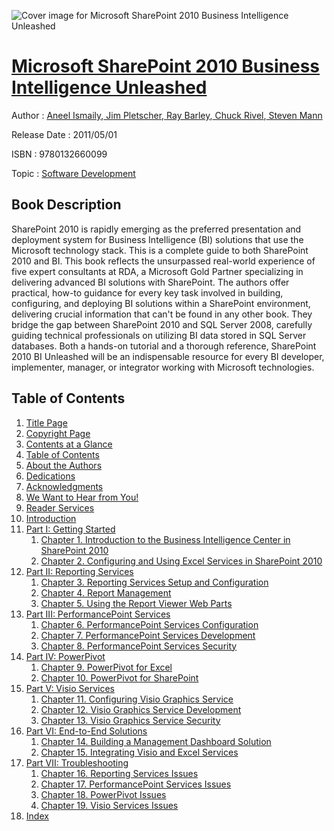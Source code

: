 ![Cover image for Microsoft SharePoint 2010 Business Intelligence Unleashed](https://imgdetail.ebookreading.net/cover/cover/software_development/EB9780132660099.jpg)

[Microsoft SharePoint 2010 Business Intelligence Unleashed](https://ebookreading.net/view/book/Microsoft+SharePoint+2010+Business+Intelligence+Unleashed-EB9780132660099_1.html "Microsoft SharePoint 2010 Business Intelligence Unleashed")
====================================================================================================================

Author : [Aneel Ismaily](https://ebookreading.net/search/author/Aneel+Ismaily),[ Jim Pletscher](https://ebookreading.net/search/author/+Jim+Pletscher),[ Ray Barley](https://ebookreading.net/search/author/+Ray+Barley),[ Chuck Rivel](https://ebookreading.net/search/author/+Chuck+Rivel),[ Steven Mann](https://ebookreading.net/search/author/+Steven+Mann)

Release Date : 2011/05/01

ISBN : 9780132660099

Topic : [Software Development](https://ebookreading.net/search/category/software-development)

Book Description
-----------------

SharePoint 2010 is rapidly emerging as the preferred presentation and deployment system for Business Intelligence (BI) solutions that use the Microsoft technology stack. This is a complete guide to both SharePoint 2010 and BI. This book reflects the unsurpassed real-world experience of five expert consultants at RDA, a Microsoft Gold Partner specializing in delivering advanced BI solutions with SharePoint. The authors offer practical, how-to guidance for every key task involved in building, configuring, and deploying BI solutions within a SharePoint environment, delivering crucial information that can't be found in any other book. They bridge the gap between SharePoint 2010 and SQL Server 2008, carefully guiding technical professionals on utilizing BI data stored in SQL Server databases. Both a hands-on tutorial and a thorough reference, SharePoint 2010 BI Unleashed will be an indispensable resource for every BI developer, implementer, manager, or integrator working with Microsoft technologies.
              
Table of Contents
-----------------

1. [Title Page](https://ebookreading.net/view/book/Microsoft+SharePoint+2010+Business+Intelligence+Unleashed-EB9780132660099_2.html)
1. [Copyright Page](https://ebookreading.net/view/book/Microsoft+SharePoint+2010+Business+Intelligence+Unleashed-EB9780132660099_3.html)
1. [Contents at a Glance](https://ebookreading.net/view/book/Microsoft+SharePoint+2010+Business+Intelligence+Unleashed-EB9780132660099_4.html)
1. [Table of Contents](https://ebookreading.net/view/book/Microsoft+SharePoint+2010+Business+Intelligence+Unleashed-EB9780132660099_5.html)
1. [About the Authors](https://ebookreading.net/view/book/Microsoft+SharePoint+2010+Business+Intelligence+Unleashed-EB9780132660099_6.html)
1. [Dedications](https://ebookreading.net/view/book/Microsoft+SharePoint+2010+Business+Intelligence+Unleashed-EB9780132660099_7.html)
1. [Acknowledgments](https://ebookreading.net/view/book/Microsoft+SharePoint+2010+Business+Intelligence+Unleashed-EB9780132660099_8.html)
1. [We Want to Hear from You!](https://ebookreading.net/view/book/Microsoft+SharePoint+2010+Business+Intelligence+Unleashed-EB9780132660099_9.html)
1. [Reader Services](https://ebookreading.net/view/book/Microsoft+SharePoint+2010+Business+Intelligence+Unleashed-EB9780132660099_10.html)
1. [Introduction](https://ebookreading.net/view/book/Microsoft+SharePoint+2010+Business+Intelligence+Unleashed-EB9780132660099_11.html)
1. [Part I: Getting Started](https://ebookreading.net/view/book/Microsoft+SharePoint+2010+Business+Intelligence+Unleashed-EB9780132660099_12.html)
    1. [Chapter 1. Introduction to the Business Intelligence Center in SharePoint 2010](https://ebookreading.net/view/book/Microsoft+SharePoint+2010+Business+Intelligence+Unleashed-EB9780132660099_13.html)
    1. [Chapter 2. Configuring and Using Excel Services in SharePoint 2010](https://ebookreading.net/view/book/Microsoft+SharePoint+2010+Business+Intelligence+Unleashed-EB9780132660099_14.html)
1. [Part II: Reporting Services](https://ebookreading.net/view/book/Microsoft+SharePoint+2010+Business+Intelligence+Unleashed-EB9780132660099_15.html)
    1. [Chapter 3. Reporting Services Setup and Configuration](https://ebookreading.net/view/book/Microsoft+SharePoint+2010+Business+Intelligence+Unleashed-EB9780132660099_16.html)
    1. [Chapter 4. Report Management](https://ebookreading.net/view/book/Microsoft+SharePoint+2010+Business+Intelligence+Unleashed-EB9780132660099_17.html)
    1. [Chapter 5. Using the Report Viewer Web Parts](https://ebookreading.net/view/book/Microsoft+SharePoint+2010+Business+Intelligence+Unleashed-EB9780132660099_18.html)
1. [Part III: PerformancePoint Services](https://ebookreading.net/view/book/Microsoft+SharePoint+2010+Business+Intelligence+Unleashed-EB9780132660099_19.html)
    1. [Chapter 6. PerformancePoint Services Configuration](https://ebookreading.net/view/book/Microsoft+SharePoint+2010+Business+Intelligence+Unleashed-EB9780132660099_20.html)
    1. [Chapter 7. PerformancePoint Services Development](https://ebookreading.net/view/book/Microsoft+SharePoint+2010+Business+Intelligence+Unleashed-EB9780132660099_21.html)
    1. [Chapter 8. PerformancePoint Services Security](https://ebookreading.net/view/book/Microsoft+SharePoint+2010+Business+Intelligence+Unleashed-EB9780132660099_22.html)
1. [Part IV: PowerPivot](https://ebookreading.net/view/book/Microsoft+SharePoint+2010+Business+Intelligence+Unleashed-EB9780132660099_23.html)
    1. [Chapter 9. PowerPivot for Excel](https://ebookreading.net/view/book/Microsoft+SharePoint+2010+Business+Intelligence+Unleashed-EB9780132660099_24.html)
    1. [Chapter 10. PowerPivot for SharePoint](https://ebookreading.net/view/book/Microsoft+SharePoint+2010+Business+Intelligence+Unleashed-EB9780132660099_25.html)
1. [Part V: Visio Services](https://ebookreading.net/view/book/Microsoft+SharePoint+2010+Business+Intelligence+Unleashed-EB9780132660099_26.html)
    1. [Chapter 11. Configuring Visio Graphics Service](https://ebookreading.net/view/book/Microsoft+SharePoint+2010+Business+Intelligence+Unleashed-EB9780132660099_27.html)
    1. [Chapter 12. Visio Graphics Service Development](https://ebookreading.net/view/book/Microsoft+SharePoint+2010+Business+Intelligence+Unleashed-EB9780132660099_28.html)
    1. [Chapter 13. Visio Graphics Service Security](https://ebookreading.net/view/book/Microsoft+SharePoint+2010+Business+Intelligence+Unleashed-EB9780132660099_29.html)
1. [Part VI: End-to-End Solutions](https://ebookreading.net/view/book/Microsoft+SharePoint+2010+Business+Intelligence+Unleashed-EB9780132660099_30.html)
    1. [Chapter 14. Building a Management Dashboard Solution](https://ebookreading.net/view/book/Microsoft+SharePoint+2010+Business+Intelligence+Unleashed-EB9780132660099_31.html)
    1. [Chapter 15. Integrating Visio and Excel Services](https://ebookreading.net/view/book/Microsoft+SharePoint+2010+Business+Intelligence+Unleashed-EB9780132660099_32.html)
1. [Part VII: Troubleshooting](https://ebookreading.net/view/book/Microsoft+SharePoint+2010+Business+Intelligence+Unleashed-EB9780132660099_33.html)
    1. [Chapter 16. Reporting Services Issues](https://ebookreading.net/view/book/Microsoft+SharePoint+2010+Business+Intelligence+Unleashed-EB9780132660099_34.html)
    1. [Chapter 17. PerformancePoint Services Issues](https://ebookreading.net/view/book/Microsoft+SharePoint+2010+Business+Intelligence+Unleashed-EB9780132660099_35.html)
    1. [Chapter 18. PowerPivot Issues](https://ebookreading.net/view/book/Microsoft+SharePoint+2010+Business+Intelligence+Unleashed-EB9780132660099_36.html)
    1. [Chapter 19. Visio Services Issues](https://ebookreading.net/view/book/Microsoft+SharePoint+2010+Business+Intelligence+Unleashed-EB9780132660099_37.html)
1. [Index](https://ebookreading.net/view/book/Microsoft+SharePoint+2010+Business+Intelligence+Unleashed-EB9780132660099_38.html)
